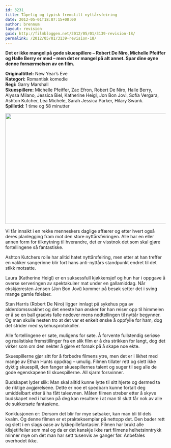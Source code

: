 ```yaml
---
id: 3231
title: Tåpelig og typisk fremstilt nyttårsfeiring
date: 2012-05-01T18:07:15+00:00
author: brennum
layout: revision
guid: http://filmbloggen.net/2012/05/01/3139-revision-18/
permalink: /2012/05/01/3139-revision-18/
---
```

**Det er ikke mangel på gode skuespillere &#8211; Robert De Niro, Michelle Pfeiffer og Halle Berry er med &#8211; men det er mangel på alt annet. Spar dine øyne denne fornærmelsen av en film.**  
**<!--more-->**

**Originaltittel:** New Year&#8217;s Eve  
**Kategori:** Romantisk komedie  
**Regi:** Garry Marshall  
**Skuespillere:** Michelle Pfeiffer, Zac Efron, Robert De Niro, Halle Berry, Alyssa Milano, Jessica Biel, Katherine Heigl, Jon Bon Jovi, Sofía Vergara, Ashton Kutcher, Lea Michele, Sarah Jessica Parker, Hilary Swank.  
**Spilletid**: 1 time og 58 minutter

<a href="http://filmbloggen.net/?attachment_id=3209" rel="attachment wp-att-3209"><img class="alignnone size-large wp-image-3209" src="http://filmbloggen.net/wp-content/uploads//2012/04/New-Years-Eve-bilde-2-620x348.jpg" alt="" width="620" height="348" /></a>

Vi får innsikt i en rekke menneskers daglige affærer og etter hvert også deres planlegging fram mot den store nyttårsfeiringen. Alle har en eller annen form for tilknytning til hverandre, det er visstnok det som skal gjøre fortellingene så fantastiske.

Ashton Kutchers rolle har alltid hatet nyttårsfeiring, men etter at han treffer en vakker sangerinne blir fort hans anti-nyttårs standpunkt endret til det stikk motsatte.

Laura (Katherine Heigl) er en suksessfull kjøkkensjef og hun har i oppgave å overse serveringen av spektakulær mat under en gallamiddag. Når ekskjæresten Jensen (Jon Bon Jovi) kommer på besøk setter det i sving mange gamle følelser.

Stan Harris (Robert De Niro) ligger innlagt på sykehus pga av alderdomssvakhet og det eneste han ønsker før han reiser opp til himmelen er å se en ball gradvis falle nedover mens nedtellingen til nyttår begynner. Og man skulle nesten tro at det var et enkelt ønske å oppfylle for ham, dog det strider med sykehusprotokoller.

Alle fortellingene er søte, muligens for søte. Å forvente fullstendig seriøse og realistiske fremstillinger fra en slik film er å dra strikken for langt, dog det virker som om den nekter å gjøre et forsøk på å skape noe ekte.

Skuespillerne gjør sitt for å forbedre filmens ytre, men det er i likhet med mange av Ethan Hunts oppdrag &#8211; umulig. Filmen tillater rett og slett ikke dyktig skuespill, den fanger skuespillernes talent og suger til seg alle de gode egenskapene til skuespillerne. All sjarm forsvinner.

Budskapet lyder slik: Man skal alltid kunne lytte til sitt hjerte og dermed ta de riktige avgjørelsene. Dette er noe et spedbarn kunne fortalt deg umiddelbart etter å ha fått taleevnen. Måten filmen streber etter å skyve budskapet ned i halsen på deg kan resultere i at man til slutt får nok av alle de sukkersøte fantasiene.

Konklusjonen er: Dersom det blir for mye søtsaker, kan man bli til dels kvalm. Og denne filmen er et prakteksemplar på nettopp det. Den bader rett og slett i en slags oase av lykkepillefantasier. Filmen har brukt alle klisjetilfeller som mal og da er det kanskje ikke rart filmens helhetsinntrykk minner mye om det man har sett tusenvis av ganger før. Anbefales overhodet ikke.